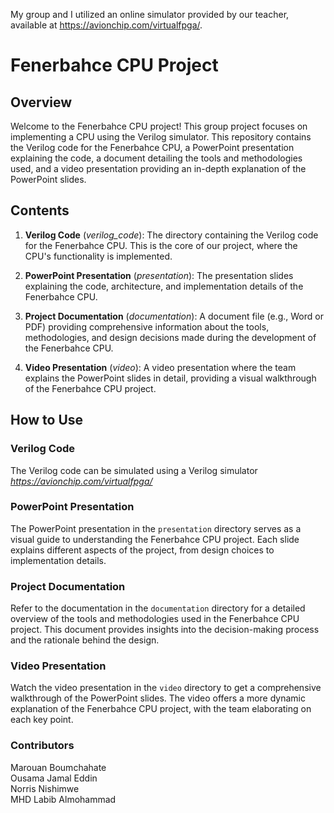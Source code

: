 My group and I utilized an online simulator provided by our teacher, available at https://avionchip.com/virtualfpga/.

# Fenerbahce CPU Project

## Overview

Welcome to the Fenerbahce CPU project! This group project focuses on implementing a CPU using the Verilog simulator. This repository contains the Verilog code for the Fenerbahce CPU, a PowerPoint presentation explaining the code, a document detailing the tools and methodologies used, and a video presentation providing an in-depth explanation of the PowerPoint slides.

## Contents

1. **Verilog Code** (*verilog_code*): The directory containing the Verilog code for the Fenerbahce CPU. This is the core of our project, where the CPU's functionality is implemented.

2. **PowerPoint Presentation** (*presentation*): The presentation slides explaining the code, architecture, and implementation details of the Fenerbahce CPU.

3. **Project Documentation** (*documentation*): A document file (e.g., Word or PDF) providing comprehensive information about the tools, methodologies, and design decisions made during the development of the Fenerbahce CPU.

4. **Video Presentation** (*video*): A video presentation where the team explains the PowerPoint slides in detail, providing a visual walkthrough of the Fenerbahce CPU project.

## How to Use

### Verilog Code

The Verilog code can be simulated using a Verilog simulator *https://avionchip.com/virtualfpga/*

### PowerPoint Presentation

The PowerPoint presentation in the `presentation` directory serves as a visual guide to understanding the Fenerbahce CPU project. Each slide explains different aspects of the project, from design choices to implementation details.

### Project Documentation

Refer to the documentation in the `documentation` directory for a detailed overview of the tools and methodologies used in the Fenerbahce CPU project. This document provides insights into the decision-making process and the rationale behind the design.

### Video Presentation

Watch the video presentation in the `video` directory to get a comprehensive walkthrough of the PowerPoint slides. The video offers a more dynamic explanation of the Fenerbahce CPU project, with the team elaborating on each key point.

### Contributors
Marouan Boumchahate<br>
Ousama Jamal Eddin<br>
Norris Nishimwe<br>
MHD Labib Almohammad<br>
